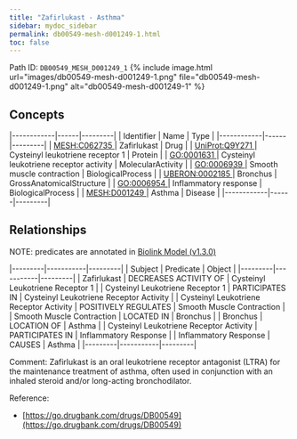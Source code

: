 ```yaml
---
title: "Zafirlukast - Asthma"
sidebar: mydoc_sidebar
permalink: db00549-mesh-d001249-1.html
toc: false 
---
```



Path ID: `DB00549_MESH_D001249_1`
{% include image.html url="images/db00549-mesh-d001249-1.png" file="db00549-mesh-d001249-1.png" alt="db00549-mesh-d001249-1" %}

## Concepts

|------------|------|---------|
| Identifier | Name | Type    |
|------------|------|---------|
| <a href="https://identifiers.org/MESH:C062735">MESH:C062735 </a> | Zafirlukast | Drug |
| <a href="https://identifiers.org/UniProt:Q9Y271">UniProt:Q9Y271 </a> | Cysteinyl leukotriene receptor 1 | Protein |
| <a href="https://identifiers.org/GO:0001631">GO:0001631 </a> | Cysteinyl leukotriene receptor activity | MolecularActivity |
| <a href="https://identifiers.org/GO:0006939">GO:0006939 </a> | Smooth muscle contraction | BiologicalProcess |
| <a href="https://identifiers.org/UBERON:0002185">UBERON:0002185 </a> | Bronchus | GrossAnatomicalStructure |
| <a href="https://identifiers.org/GO:0006954">GO:0006954 </a> | Inflammatory response | BiologicalProcess |
| <a href="https://identifiers.org/MESH:D001249">MESH:D001249 </a> | Asthma | Disease |
|------------|------|---------|

## Relationships


NOTE: predicates are annotated in <a href="https://github.com/biolink/biolink-model/releases/tag/v1.3.0">Biolink Model (v1.3.0)</a>

|---------|-----------|---------|
| Subject | Predicate | Object  |
|---------|-----------|---------|
| Zafirlukast | DECREASES ACTIVITY OF | Cysteinyl Leukotriene Receptor 1 |
| Cysteinyl Leukotriene Receptor 1 | PARTICIPATES IN | Cysteinyl Leukotriene Receptor Activity |
| Cysteinyl Leukotriene Receptor Activity | POSITIVELY REGULATES | Smooth Muscle Contraction |
| Smooth Muscle Contraction | LOCATED IN | Bronchus |
| Bronchus | LOCATION OF | Asthma |
| Cysteinyl Leukotriene Receptor Activity | PARTICIPATES IN | Inflammatory Response |
| Inflammatory Response | CAUSES | Asthma |
|---------|-----------|---------|

Comment: Zafirlukast is an oral leukotriene receptor antagonist (LTRA) for the maintenance treatment of asthma, often used in conjunction with an inhaled steroid and/or long-acting bronchodilator.

Reference: 
  - [https://go.drugbank.com/drugs/DB00549](https://go.drugbank.com/drugs/DB00549)
